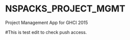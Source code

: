 # NSPACKS_PROJECT_MGMT
Project Management App for GHCI 2015

#This is test edit to check push access.
